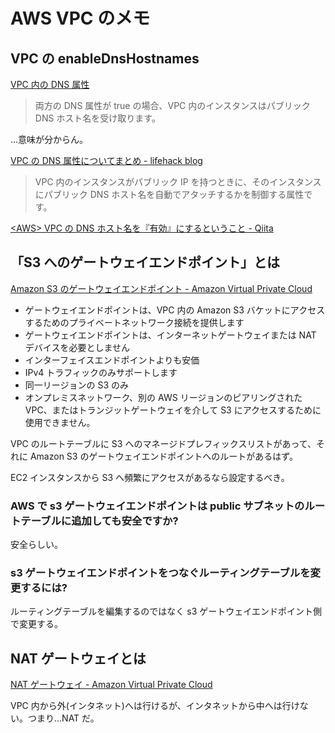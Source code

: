 # AWS VPC のメモ

## VPC の enableDnsHostnames

[VPC 内の DNS 属性](https://docs.aws.amazon.com/ja_jp/vpc/latest/userguide/vpc-dns.html#vpc-dns-support)

> 両方の DNS 属性が true の場合、VPC 内のインスタンスはパブリック DNS ホスト名を受け取ります。

...意味が分からん。

[VPC の DNS 属性についてまとめ - lifehack blog](https://walk0204.hatenablog.com/entry/tech/aws/vpc/DNS-attribute#enableDNSHostnames)

> VPC 内のインスタンスがパブリック IP を持つときに、そのインスタンスにパブリック DNS ホスト名を自動でアタッチするかを制御する属性です。

[\<AWS\> VPC の DNS ホスト名を『有効』にするということ - Qiita](https://qiita.com/fumiya-konno/items/f94ed3e3c114793c898a)

## 「S3 へのゲートウェイエンドポイント」とは

[Amazon S3 のゲートウェイエンドポイント - Amazon Virtual Private Cloud](https://docs.aws.amazon.com/ja_jp/vpc/latest/privatelink/vpc-endpoints-s3.html)

- ゲートウェイエンドポイントは、VPC 内の Amazon S3 バケットにアクセスするためのプライベートネットワーク接続を提供します
- ゲートウェイエンドポイントは、インターネットゲートウェイまたは NAT デバイスを必要としません
- インターフェイスエンドポイントよりも安価
- IPv4 トラフィックのみサポートします
- 同一リージョンの S3 のみ
- オンプレミスネットワーク、別の AWS リージョンのピアリングされた VPC、またはトランジットゲートウェイを介して S3 にアクセスするために使用できません。

VPC のルートテーブルに S3 へのマネージドプレフィックスリストがあって、それに Amazon S3 のゲートウェイエンドポイントへのルートがあるはず。

EC2 インスタンスから S3 へ頻繁にアクセスがあるなら設定するべき。

### AWS で s3 ゲートウェイエンドポイントは public サブネットのルートテーブルに追加しても安全ですか?

安全らしい。

### s3 ゲートウェイエンドポイントをつなぐルーティングテーブルを変更するには?

ルーティングテーブルを編集するのではなく
s3 ゲートウェイエンドポイント側で変更する。

## NAT ゲートウェイとは

[NAT ゲートウェイ - Amazon Virtual Private Cloud](https://docs.aws.amazon.com/ja_jp/vpc/latest/userguide/vpc-nat-gateway.html)

VPC 内から外(インタネット)へは行けるが、インタネットから中へは行けない。つまり...NAT だ。

